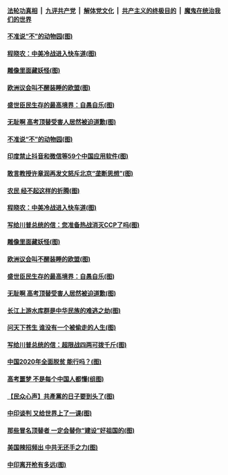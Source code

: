 ####  [法轮功真相](../../../../basic/blob/master/README.md?t=06301531) &nbsp;|&nbsp; [九评共产党](../../../../9ping.md/blob/master/README.md?t=06301531) &nbsp;|&nbsp; [解体党文化](../../../../jtdwh.md/blob/master/README.md?t=06301531)  &nbsp;|&nbsp; [共产主义的终极目的](../../../../gczydzjmd.md/blob/master/README.md?t=06301531) &nbsp;|&nbsp; [魔鬼在统治我们的世界](../../../../mgztzwmdsj.md/blob/master/README.md?t=06301531) 

#### [不准说“不”的动物园(图)](../pages/p4/938192.md?t=06301531) 

#### [程晓农：中美冷战进入快车道(图)](../pages/p4/938157.md?t=06301531) 

#### [雕像里面藏妖怪(图)](../pages/p4/937959.md?t=06301531) 

#### [欧洲议会叫不醒装睡的欧盟(图)](../pages/p4/938033.md?t=06301531) 

#### [盛世臣民生存的最高境界：自愚自乐(图)](../pages/p4/938023.md?t=06301531) 

#### [无耻啊 高考顶替受害人居然被迫道歉(图)](../pages/p4/938030.md?t=06301531) 

#### [不准说“不”的动物园(图)](../pages/p4/938192.md?t=06301531) 

#### [印度禁止抖音和微信等59个中国应用软件(图)](../pages/p4/938164.md?t=06301531) 

#### [敢言教授许章润再发文怒斥北京“垄断思想”(图)](../pages/p4/938162.md?t=06301531) 

#### [农民 经不起这样的折腾(图)](../pages/p4/938158.md?t=06301531) 

#### [程晓农：中美冷战进入快车道(图)](../pages/p4/938157.md?t=06301531) 

#### [写给川普总统的信：您准备热战消灭CCP了吗(图)](../pages/p4/938153.md?t=06301531) 

#### [雕像里面藏妖怪(图)](../pages/p4/937959.md?t=06301531) 

#### [欧洲议会叫不醒装睡的欧盟(图)](../pages/p4/938033.md?t=06301531) 

#### [盛世臣民生存的最高境界：自愚自乐(图)](../pages/p4/938023.md?t=06301531) 

#### [无耻啊 高考顶替受害人居然被迫道歉(图)](../pages/p4/938030.md?t=06301531) 

#### [长江上游水库群是中华民族的难逃之劫(图)](../pages/p4/938022.md?t=06301531) 

#### [问天下苍生 谁没有一个被偷走的人生(图)](../pages/p4/938026.md?t=06301531) 

#### [写给川普总统的信：超限战四两可拨千斤(图)](../pages/p4/938021.md?t=06301531) 

#### [中国2020年全面脱贫 能行吗？(图)](../pages/p4/937928.md?t=06301531) 

#### [高考噩梦 不是每个中国人都懂(组图)](../pages/p4/937927.md?t=06301531) 

#### [【民众心声】共產黨的日子要到头了(图)](../pages/p4/937474.md?t=06301531) 

#### [中印谈判 又给世界上了一课(图)](../pages/p4/937868.md?t=06301531) 

#### [那些冒名顶替者 一定会替你“建设”好祖国的(图)](../pages/p4/937925.md?t=06301531) 

#### [美国辣招频出 中共无还手之力(图)](../pages/p4/937916.md?t=06301531) 

#### [中印离开枪有多远(图)](../pages/p4/937913.md?t=06301531) 

